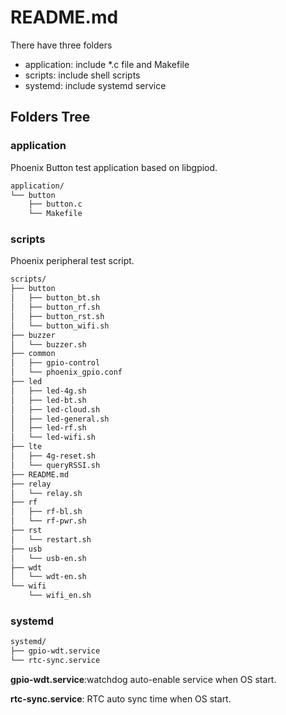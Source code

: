 # README.md

There have three folders
- application: include *.c file and Makefile
- scripts: include shell scripts
- systemd: include systemd service

## Folders Tree

### application
Phoenix Button test application based on libgpiod.
```sh
application/
└── button
    ├── button.c
    └── Makefile
```

### scripts
Phoenix peripheral test script.
```sh
scripts/
├── button
│   ├── button_bt.sh
│   ├── button_rf.sh
│   ├── button_rst.sh
│   └── button_wifi.sh
├── buzzer
│   └── buzzer.sh
├── common
│   ├── gpio-control
│   └── phoenix_gpio.conf
├── led
│   ├── led-4g.sh
│   ├── led-bt.sh
│   ├── led-cloud.sh
│   ├── led-general.sh
│   ├── led-rf.sh
│   └── led-wifi.sh
├── lte
│   ├── 4g-reset.sh
│   └── queryRSSI.sh
├── README.md
├── relay
│   └── relay.sh
├── rf
│   ├── rf-bl.sh
│   └── rf-pwr.sh
├── rst
│   └── restart.sh
├── usb
│   └── usb-en.sh
├── wdt
│   └── wdt-en.sh
└── wifi
    └── wifi_en.sh
```

### systemd
```sh
systemd/
├── gpio-wdt.service
└── rtc-sync.service
```
**gpio-wdt.service**:watchdog auto-enable service when OS start.

**rtc-sync.service**: RTC auto sync time when OS start.
